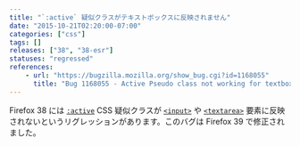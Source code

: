 ```yaml
---
title: "`:active` 疑似クラスがテキストボックスに反映されません"
date: "2015-10-21T02:20:00-07:00"
categories: ["css"]
tags: []
releases: ["38", "38-esr"]
statuses: "regressed"
references:
    - url: "https://bugzilla.mozilla.org/show_bug.cgi?id=1168055"
      title: "Bug 1168055 - Active Pseudo class not working for textbox in firefox 38"
---
```

Firefox 38 には [`:active`](https://developer.mozilla.org/docs/Web/CSS/:active) CSS 疑似クラスが [`<input>`](https://developer.mozilla.org/docs/Web/HTML/Element/input) や [`<textarea>`](https://developer.mozilla.org/docs/Web/HTML/Element/textarea) 要素に反映されないというリグレッションがあります。このバグは Firefox 39 で修正されました。
